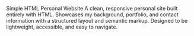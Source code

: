 Simple HTML Personal Website A clean, responsive personal site built entirely with HTML. Showcases my background, portfolio, and contact information with a structured layout and semantic markup. Designed to be lightweight, accessible, and easy to navigate.